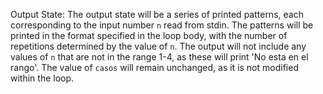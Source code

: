 Output State: The output state will be a series of printed patterns, each corresponding to the input number `n` read from stdin. The patterns will be printed in the format specified in the loop body, with the number of repetitions determined by the value of `n`. The output will not include any values of `n` that are not in the range 1-4, as these will print 'No esta en el rango'. The value of `casos` will remain unchanged, as it is not modified within the loop.